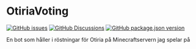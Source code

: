 # OtiriaVoting

[![GitHub issues](https://img.shields.io/github/issues/Isglassen/OtiriaVoting)](https://github.com/Isglassen/OtiriaVoting/issues) [![GitHub Discussions](https://img.shields.io/github/discussions/Isglassen/OtiriaVoting)](https://github.com/Isglassen/OtiriaVoting/discussions) [![GitHub package.json version](https://img.shields.io/github/package-json/v/Isglassen/OtiriaVoting)](https://github.com/Isglassen/OtiriaVoting/commits/main)

En bot som håller i röstningar för Otiria på Minecraftservern jag spelar på
